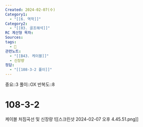 ```yaml
---
Created: 2024-02-07(수)
Category1:
  - "[[6. 역학]]"
Category2:
  - "[[03. 골조해석]]"
RC 계산형 목차: 
Sources: 
tags:
  - 🧮
관련노트:
  - "[[B43. 케이블]]"
  - 신장량
정답:
  - "[[108-3-2 풀이]]"
---
```

중요::3
풀이::OX
반복도::8

#  108-3-2
케이블 처짐곡선 및 신장량
![[스크린샷 2024-02-07 오후 4.45.51.png]]